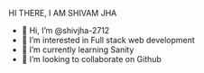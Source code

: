 HI THERE, I AM SHIVAM JHA
- 👋 Hi, I’m @shivjha-2712
- 👀 I’m interested in Full stack web development
- 🌱 I’m currently learning Sanity
- 💞️ I’m looking to collaborate on Github

<!---
shivjha-2712/shivjha-2712 is a ✨ special ✨ repository because its `README.md` (this file) appears on your GitHub profile.
You can click the Preview link to take a look at your changes.
--->
